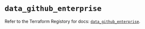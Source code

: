 # `data_github_enterprise`

Refer to the Terraform Registory for docs: [`data_github_enterprise`](https://registry.terraform.io/providers/integrations/github/5.25.0/docs/data-sources/enterprise).
